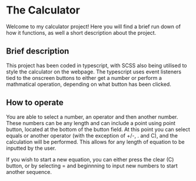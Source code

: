 # The Calculator

Welcome to my calculator project! Here you will find a brief run down of how it functions, as well a short description about the project.

## Brief description

This project has been coded in typescript, with SCSS also being utilised to style the calculator on the webpage. The typescript uses event listeners tied to the onscreen buttons to either get a number or perform a mathmatical operation, depending on what button has been clicked.

## How to operate

You are able to select a number, an operator and then another number. These numbers can be any length and can include a point using point button, located at the bottom of the button field. At this point you can select equals or another operator (with the exception of +/-, . and C), and the calculation will be performed. This allows for any length of equation to be inputted by the user.

If you wish to start a new equation, you can either press the clear (C) button, or by selecting = and beginnning to input new numbers to start another sequence.
